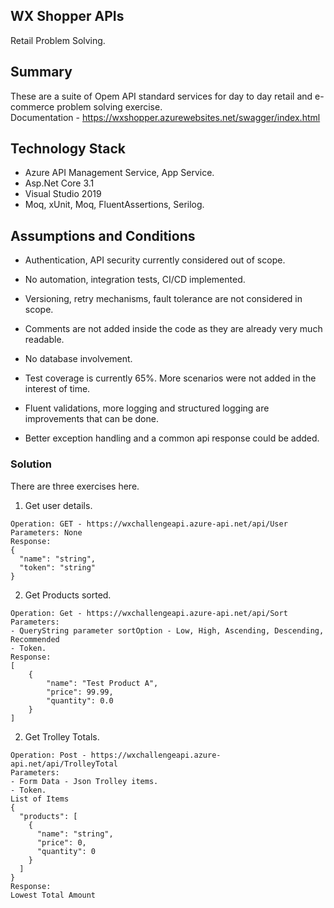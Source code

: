 ## WX Shopper APIs
Retail Problem Solving.


## Summary
These are a suite of Opem API standard services for day to day retail and e-commerce problem solving exercise.  
Documentation - https://wxshopper.azurewebsites.net/swagger/index.html

   
## Technology Stack
- Azure API Management Service, App Service.
- Asp.Net Core 3.1
- Visual Studio 2019
- Moq, xUnit, Moq, FluentAssertions, Serilog.
   
## Assumptions and Conditions
- Authentication, API security currently considered out of scope.
- No automation, integration tests, CI/CD implemented.
- Versioning, retry mechanisms, fault tolerance are not considered in scope.
- Comments are not added inside the code as they are already very much readable.
- No database involvement.

- Test coverage is currently 65%. More scenarios were not added in the interest of time.
- Fluent validations, more logging and structured logging are improvements that can be done.
- Better exception handling and a common api response could be added.
   
### Solution

There are three exercises here.



1. Get user details.     
```
Operation: GET - https://wxchallengeapi.azure-api.net/api/User  
Parameters: None  
Response:   
{
  "name": "string",
  "token": "string"
}
```    

2. Get Products sorted.     
```
Operation: Get - https://wxchallengeapi.azure-api.net/api/Sort 
Parameters:   
- QueryString parameter sortOption - Low, High, Ascending, Descending, Recommended
- Token.  
Response:  
[
    {
        "name": "Test Product A",
        "price": 99.99,
        "quantity": 0.0
    }
]  
```  

2. Get Trolley Totals.    
```
Operation: Post - https://wxchallengeapi.azure-api.net/api/TrolleyTotal  
Parameters:   
- Form Data - Json Trolley items.   
- Token.  
List of Items    
{
  "products": [
    {
      "name": "string",
      "price": 0,
      "quantity": 0
    }
  ]
}  
Response:  
Lowest Total Amount     
```   
  
  
